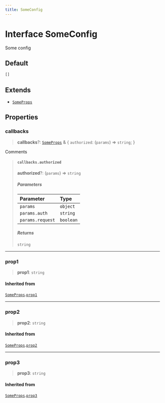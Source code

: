 ```yaml
---
title: SomeConfig
---
```


# Interface SomeConfig

Some config

## Default

```ts
[]
```

## Extends

- [`SomeProps`](interface.SomeProps.md)

## Properties

### callbacks

> **callbacks**?: [`SomeProps`](interface.SomeProps.md) & \{
  `authorized`: (`params`) => `string`;
 }

Comments

> #### `callbacks.authorized`
>
> **authorized**?: (`params`) => `string`
>
> ##### Parameters
>
>
> | Parameter | Type |
> | :------ | :------ |
> | `params` | `object` |
> | `params.auth` | `string` |
> | `params.request` | `boolean` |
>
>
> ##### Returns
>
> `string`
>
>
>
>

***

### prop1

> **prop1**: `string`

#### Inherited from

[`SomeProps`](interface.SomeProps.md).[`prop1`](interface.SomeProps.md#prop1)

***

### prop2

> **prop2**: `string`

#### Inherited from

[`SomeProps`](interface.SomeProps.md).[`prop2`](interface.SomeProps.md#prop2)

***

### prop3

> **prop3**: `string`

#### Inherited from

[`SomeProps`](interface.SomeProps.md).[`prop3`](interface.SomeProps.md#prop3)
